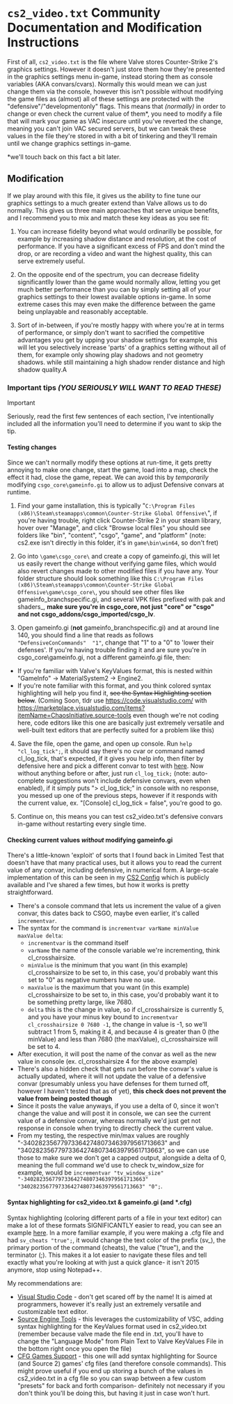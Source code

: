 # `cs2_video.txt` Community Documentation and Modification Instructions

First of all, `cs2_video.txt` is the file where Valve stores Counter-Strike 2's graphics settings. However it doesn't just store them how they're presented in the graphics settings menu in-game, instead storing them as console variables (AKA convars/cvars). Normally this would mean we can just change them via the console, however this isn't possible without modifying the game files as (almost) all of these settings are protected with the "defensive"/"developmentonly" flags. This means that *(normally)* in order to change or even check the current value of them*, you need to modify a file that will mark your game as VAC insecure until you've reverted the change, meaning you can't join VAC secured servers, but we can tweak these values in the file they're stored in with a bit of tinkering and they'll remain until we change graphics settings in-game.

*we'll touch back on this fact a bit later.

## Modification

If we play around with this file, it gives us the ability to fine tune our graphics settings to a much greater extend than Valve allows us to do normally. This gives us three main approaches that serve unique benefits, and I recommend you to mix and match these key ideas as you see fit:

1. You can increase fidelity beyond what would ordinarilly be possible, for example by increasing shadow distance and resolution, at the cost of performance. If you have a significant excess of FPS and don't mind the drop, or are recording a video and want the highest quality, this can serve extremely useful.

2. On the opposite end of the spectrum, you can decrease fidelity significantlly lower than the game would normally allow, letting you get much better performance than you can by simply setting all of your graphics settings to their lowest available options in-game. In some extreme cases this may even make the difference between the game being unplayable and reasonably acceptable.

3. Sort of in-between, if you're mostly happy with where you're at in terms of performance, or simply don't want to sacrified the competitive advantages you get by upping your shadow settings for example, this will let you selectively increase 'parts' of a graphics setting without all of them, for example only showing play shadows and not geometry shadows. while still maintaining a high shadow render distance and high shadow quality.A

### Important tips  ***(YOU SERIOUSLY WILL WANT TO READ THESE)***

> [!IMPORTANT]
> Seriously, read the first few sentences of each section, I've intentionally included all the information you'll need to determine if you want to skip the tip.

#### Testing changes

Since we can't normally modify these options at run-time, it gets pretty annoying to make one change, start the game, load into a map, check the effect it had, close the game, repeat. We can avoid this by *temporarily* modifying `csgo_core\gameinfo.gi` to allow us to adjust Defensive convars at runtime.

1. Find your game installation, this is typically "`C:\Program Files (x86)\Steam\steamapps\common\Counter-Strike Global Offensive\`", if you're having trouble, right click Counter-Strike 2 in your steam library, hover over "Manage", and click "Browse local files" you should see folders like "bin", "content", "csgo", "game", and "platform" (note: cs2.exe isn't directly in this folder, it's in `game\bin\win64`, so don't fret)

2. Go into `\game\csgo_core\` and create a copy of gameinfo.gi, this will let us easily revert the change without verifying game files, which would also revert changes made to other modified files if you have any. Your folder structure should look something like this `C:\Program Files (x86)\Steam\steamapps\common\Counter-Strike Global Offensive\game\csgo_core\`, you should see other files like gameinfo_branchspecific.gi, and several VPK files prefixed with pak and shaders_, **make sure you're in csgo_core, not just "core" or "csgo" and not csgo_addons/csgo_imported/csgo_lv**.

3. Open gameinfo.gi (**not** gameinfo_branchspecific.gi) and at around line 140, you should find a line that reads as follows `		"DefensiveConCommands"	"1"`, change that "1" to a "0" to 'lower their defenses'. If you're having trouble finding it and are sure you're in csgo_core\gameinfo.gi, not a different gameinfo.gi file, then:
- If you're familiar with Valve's KeyValues format, this is nested within "GameInfo" -> MaterialSystem2 -> Engine2.
- If you're note familiar with this format, and you think colored syntax highlighting will help you find it, ~~see the Syntax Highlighting section below~~. (Coming Soon, tldr use https://code.visualstudio.com/ with https://marketplace.visualstudio.com/items?itemName=ChaosInitiative.source-tools even though we're not coding here, code editors like this one are basically just extremely versatile and well-built text editors that are perfectly suited for a problem like this)

4. Save the file, open the game, and open up console. Run `help "cl_log_tick";`, it should say there's no cvar or command named cl_log_tick, that's expected, if it gives you help info, then filter by defensive here and pick a different convar to test with [here](https://cs2.poggu.me/dumped-data/convar-list). Now without anything before or after, just run `cl_log_tick;` (note: auto-complete suggestions won't include defensive convars, even when enabled), if it simply puts "> cl_log_tick;" in console with no response, you messed up one of the previous steps, however if it responds with the current value, ex. "[Console] cl_log_tick = false", you're good to go.

5. Continue on, this means you can test cs2_video.txt's defensive convars in-game without restarting every single time.

#### Checking current values *without* modifying gameinfo.gi

There's a little-known 'exploit' of sorts that I found back in Limited Test that doesn't have that many practical uses, but it allows you to read the current value of any convar, including defensive, in numerical form. A large-scale implementation of this can be seen in my [CS2 Config](https://github.com/bigfinfrank/cs2/tree/main/config/defensive_values) which is publicly available and I've shared a few times, but how it works is pretty straightforward.

- There's a console command that lets us increment the value of a given convar, this dates back to CSGO, maybe even earlier, it's called `incrementvar`.
- The syntax for the command is `incrementvar varName minValue maxValue delta`:
  - `incrementvar` is the command itself
  - `varName` the name of the console variable we're incrementing, think cl_crosshairsize.
  - `minValue` is the minimum that you want (in this example) cl_crosshairsize to be set to, in this case, you'd probably want this set to "0" as negative numbers have no use.
  - `maxValue` is the maximum that you want (in this example) cl_crosshairsize to be set to, in this case, you'd probably want it to be something pretty large, like 7680.
  - `delta` this is the change in value, so if cl_crosshairsize is currently 5, and you have your minus key bound to `incrementvar cl_crosshairsize 0 7680 -1`, the change in value is -1, so we'll subtract 1 from 5, making it 4, and because 4 is greater than 0 (the minValue) and less than 7680 (the maxValue), cl_crosshairsize will be set to 4.
- After execution, it will post the name of the convar as well as the new value in console (ex. cl_crosshairsize 4 for the above example)
- There's also a hidden check that gets run before the convar's value is actually updated, where it will not update the value of a defensive convar (presumably unless you have defenses for them turned off, however I haven't tested that as of yet), **this check does not prevent the value from being posted though**
- Since it posts the value anyways, if you use a delta of 0, since it won't change the value and will post it in console, we can see the current value of a defensive convar, whereas normally we'd just get not response in console when trying to directly check the current value.
- From my testing, the respective min/max values are roughly "-340282356779733642748073463979561713663" and "340282356779733642748073463979561713663", so we can use those to make sure we don't get a capped output, alongside a delta of 0, meaning the full command we'd use to check tv_window_size for example, would be `incrementvar "tv_window_size" "-340282356779733642748073463979561713663" "340282356779733642748073463979561713663" "0";`.

#### Syntax highlighting for cs2_video.txt & gameinfo.gi (and *.cfg)

Syntax highlighting (coloring different parts of a file in your text editor) can make a lot of these formats SIGNIFICANTLY easier to read, you can see an example [here](https://github.com/bigfinfrank/misc-cs2/blob/main/cs2_video/syntax-highlighting-example.gif). In a more familiar example, if you were making a .cfg file and had `sv_cheats "true";`, it would change the text color of the prefix (sv_), the primary portion of the command (cheats), the value ("true"), and the terminator (;). This makes it a lot easier to navigate these files and tell exactly what you're looking at with just a quick glance- it isn't 2015 anymore, stop using Notepad++.

My recommendations are:
- [Visual Studio Code](https://code.visualstudio.com/download) - don't get scared off by the name! It is aimed at programmers, however it's really just an extremely versatile and customizable text editor.
- [Source Engine Tools](https://marketplace.visualstudio.com/items?itemName=ChaosInitiative.source-tools) - this leverages the customizability of VSC, adding syntax highlighting for the KeyValues format used in cs2_video.txt (remember because valve made the file end in .txt, you'll have to change the "Language Mode" from Plain Text to Valve KeyValues File in the bottom right once you open the file)
- [CFG Games Support](https://marketplace.visualstudio.com/items?itemName=joelcancela.cfg-games-support) - this one will add syntax highlighting for Source (and Source 2) games' cfg files (and therefore console commands). This might prove useful if you end up storing a bunch of the values in cs2_video.txt in a cfg file so you can swap between a few custom "presets" for back and forth comparison- definitely not necessary if you don't think you'll be doing this, but having it just in case won't hurt.

